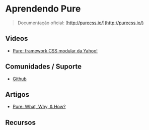 # Aprendendo Pure

> Documentação oficial: [http://purecss.io/](http://purecss.io/)

## Videos
* [Pure: framework CSS modular da Yahoo!](http://www.youtube.com/watch?v=XJxw_qQiGGs&list=TL4t0a4Mibfxfbgnnjr-SP3iQaP7SoYhZw)

## Comunidades / Suporte
* [Github](https://github.com/yui/pure/)

## Artigos
* [Pure: What, Why, & How?](http://net.tutsplus.com/tutorials/html-css-techniques/pure-what-why-how/)

## Recursos
